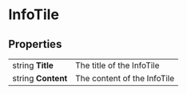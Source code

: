 # InfoTile

## Properties
| | |
| -------- | ------- |
| string <b>Title</b> | The title of the InfoTile |
| string <b>Content</b> | The content of the InfoTile |